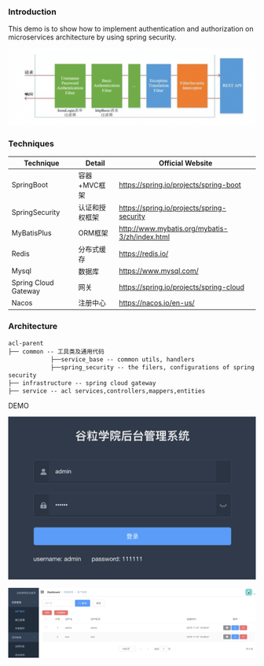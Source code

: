 ### **Introduction**

This demo is to show how to implement authentication and authorization on microservices architecture by using spring security.

![](documents/typora-user-images/spring-security-flow.png)



### Techniques

| Technique            | Detail         | Official Website                               |
| -------------------- | -------------- | ---------------------------------------------- |
| SpringBoot           | 容器+MVC框架   | https://spring.io/projects/spring-boot         |
| SpringSecurity       | 认证和授权框架 | https://spring.io/projects/spring-security     |
| MyBatisPlus          | ORM框架        | http://www.mybatis.org/mybatis-3/zh/index.html |
| Redis                | 分布式缓存     | https://redis.io/                              |
| Mysql                | 数据库         | https://www.mysql.com/                         |
| Spring Cloud Gateway | 网关           | https://spring.io/projects/spring-cloud        |
| Nacos                | 注册中心       | https://nacos.io/en-us/                        |



### Architecture



```
acl-parent
├── common -- 工具类及通用代码
			├──service_base -- common utils, handlers
			├──spring_security -- the filers, configurations of spring security
├── infrastructure -- spring cloud gateway
├── service -- acl services,controllers,mappers,entities
```

DEMO

![](documents/typora-user-images/login.png)



![](documents/typora-user-images/menu.png)